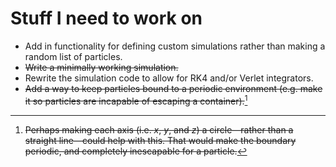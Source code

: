 # Stuff I need to work on
+ Add in functionality for defining custom simulations rather than making a
  random list of particles.
+ ~~Write a minimally working simulation.~~
+ Rewrite the simulation code to allow for RK4 and/or Verlet integrators.
+ ~~Add a way to keep particles bound to a periodic environment (e.g. make it
  so particles are incapable of escaping a container).~~[^1]

[^1]: ~~Perhaps making each axis (i.e. $x$, $y$, and $z$) a circle—rather than
a straight line—could help with this. That would make the boundary periodic,
and completely inescapable for a particle.~~
